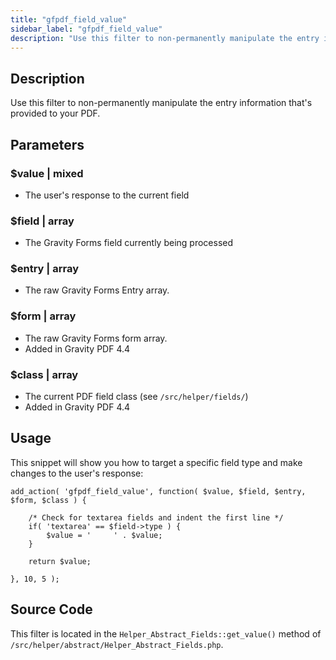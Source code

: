 ```yaml
---
title: "gfpdf_field_value"
sidebar_label: "gfpdf_field_value"
description: "Use this filter to non-permanently manipulate the entry information that's provided to your PDF."
---
```


## Description 

Use this filter to non-permanently manipulate the entry information that's provided to your PDF.

## Parameters 

### $value | mixed
*  The user's response to the current field

### $field | array
*  The Gravity Forms field currently being processed

### $entry | array
*  The raw Gravity Forms Entry array.

### $form | array
*  The raw Gravity Forms form array.
*  Added in Gravity PDF 4.4

### $class | array
*  The current PDF field class (see `/src/helper/fields/`)
*  Added in Gravity PDF 4.4

## Usage 

This snippet will show you how to target a specific field type and make changes to the user's response:

```
add_action( 'gfpdf_field_value', function( $value, $field, $entry, $form, $class ) {

	/* Check for textarea fields and indent the first line */
	if( 'textarea' == $field->type ) {
		$value = '     ' . $value;
	}

	return $value;

}, 10, 5 );
```

## Source Code 

This filter is located in the `Helper_Abstract_Fields::get_value()` method of `/src/helper/abstract/Helper_Abstract_Fields.php`.